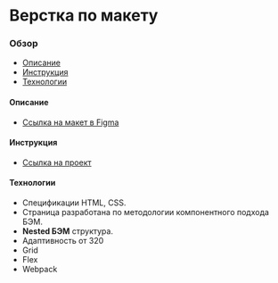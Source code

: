 # Верстка по макету

### Обзор
* [Описание](#description)
* [Инструкция](#instructions)
* [Технологии](#technologies)

#### <a name="description">Описание</a>
* [Ссылка на макет в Figma](https://www.figma.com/file/GPLtit8IGdANX8eYWiBN5Q/landing)

#### <a name="instructions">Инструкция</a>
* [Ссылка на проект](https://alexandrprokhorov1988.github.io/Landing/)

#### <a name="technologies">Технологии</a>
* Спецификации HTML, CSS.
* Страница разработана по методологии компонентного подхода БЭМ. 
* **Nested БЭМ** структура.  
* Адаптивность от 320
* Grid
* Flex 
* Webpack
